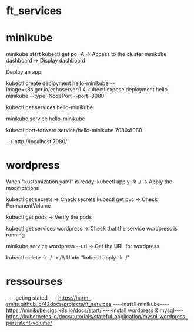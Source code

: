 # ft_services

# minikube
minikube start
kubectl get po -A -> Access to the cluster
minikube dashboard -> Display dashboard

Deploy an app:

kubectl create deployment hello-minikube --image=k8s.gcr.io/echoserver:1.4
kubectl expose deployment hello-minikube --type=NodePort --port=8080

kubectl get services hello-minikube

minikube service hello-minikube

kubectl port-forward service/hello-minikube 7080:8080

--> http://localhost:7080/

# wordpress

When "kustomization.yaml" is ready:
kubectl apply -k ./ -> Apply the modifications

kubectl get secrets -> Check secrets
kubectl get pvc -> Check PermanentVolume

kubectl get pods -> Verify the pods

kubectl get services wordpress -> Check that the service wordpress is running

minikube service wordpress --url -> Get the URL for wordpress

kubectl delete -k ./ -> /!\ Undo "kubectl apply -k ./"

# ressourses
----geting stated----
https://harm-smits.github.io/42docs/projects/ft_services
----install minikube----
https://minikube.sigs.k8s.io/docs/start/
----install wordpress & mysql----
https://kubernetes.io/docs/tutorials/stateful-application/mysql-wordpress-persistent-volume/

